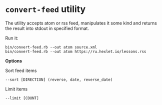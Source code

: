 # `convert-feed` utility

The utility accepts atom or rss feed, manipulates it some kind and returns the result into stdout in specified format.

Run it:

    bin/convert-feed.rb --out atom source.xml
    bin/convert-feed.rb --out atom https://ru.hexlet.io/lessons.rss

**Options**

Sort feed items

    --sort [DIRECTION] (reverse, date, reverse_date)

Limit items

    --limit [COUNT]
